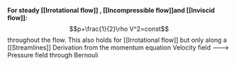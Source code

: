 **For steady [[Irrotational flow]] , [[Incompressible flow]]and [[Inviscid flow]]:**
$$p+\frac{1}{2}\rho V^2=const$$
throughout the flow.
This also holds for [[Irrotational flow]] but only along a [[Streamlines]]
Derivation from the momentum equation
Velocity field ---> Pressure field through Bernouli
